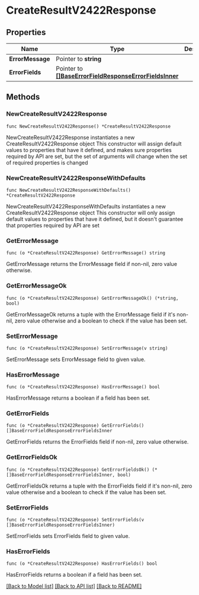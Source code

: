 # CreateResultV2422Response

## Properties

Name | Type | Description | Notes
------------ | ------------- | ------------- | -------------
**ErrorMessage** | Pointer to **string** |  | [optional] 
**ErrorFields** | Pointer to [**[]BaseErrorFieldResponseErrorFieldsInner**](BaseErrorFieldResponseErrorFieldsInner.md) |  | [optional] 

## Methods

### NewCreateResultV2422Response

`func NewCreateResultV2422Response() *CreateResultV2422Response`

NewCreateResultV2422Response instantiates a new CreateResultV2422Response object
This constructor will assign default values to properties that have it defined,
and makes sure properties required by API are set, but the set of arguments
will change when the set of required properties is changed

### NewCreateResultV2422ResponseWithDefaults

`func NewCreateResultV2422ResponseWithDefaults() *CreateResultV2422Response`

NewCreateResultV2422ResponseWithDefaults instantiates a new CreateResultV2422Response object
This constructor will only assign default values to properties that have it defined,
but it doesn't guarantee that properties required by API are set

### GetErrorMessage

`func (o *CreateResultV2422Response) GetErrorMessage() string`

GetErrorMessage returns the ErrorMessage field if non-nil, zero value otherwise.

### GetErrorMessageOk

`func (o *CreateResultV2422Response) GetErrorMessageOk() (*string, bool)`

GetErrorMessageOk returns a tuple with the ErrorMessage field if it's non-nil, zero value otherwise
and a boolean to check if the value has been set.

### SetErrorMessage

`func (o *CreateResultV2422Response) SetErrorMessage(v string)`

SetErrorMessage sets ErrorMessage field to given value.

### HasErrorMessage

`func (o *CreateResultV2422Response) HasErrorMessage() bool`

HasErrorMessage returns a boolean if a field has been set.

### GetErrorFields

`func (o *CreateResultV2422Response) GetErrorFields() []BaseErrorFieldResponseErrorFieldsInner`

GetErrorFields returns the ErrorFields field if non-nil, zero value otherwise.

### GetErrorFieldsOk

`func (o *CreateResultV2422Response) GetErrorFieldsOk() (*[]BaseErrorFieldResponseErrorFieldsInner, bool)`

GetErrorFieldsOk returns a tuple with the ErrorFields field if it's non-nil, zero value otherwise
and a boolean to check if the value has been set.

### SetErrorFields

`func (o *CreateResultV2422Response) SetErrorFields(v []BaseErrorFieldResponseErrorFieldsInner)`

SetErrorFields sets ErrorFields field to given value.

### HasErrorFields

`func (o *CreateResultV2422Response) HasErrorFields() bool`

HasErrorFields returns a boolean if a field has been set.


[[Back to Model list]](../README.md#documentation-for-models) [[Back to API list]](../README.md#documentation-for-api-endpoints) [[Back to README]](../README.md)


